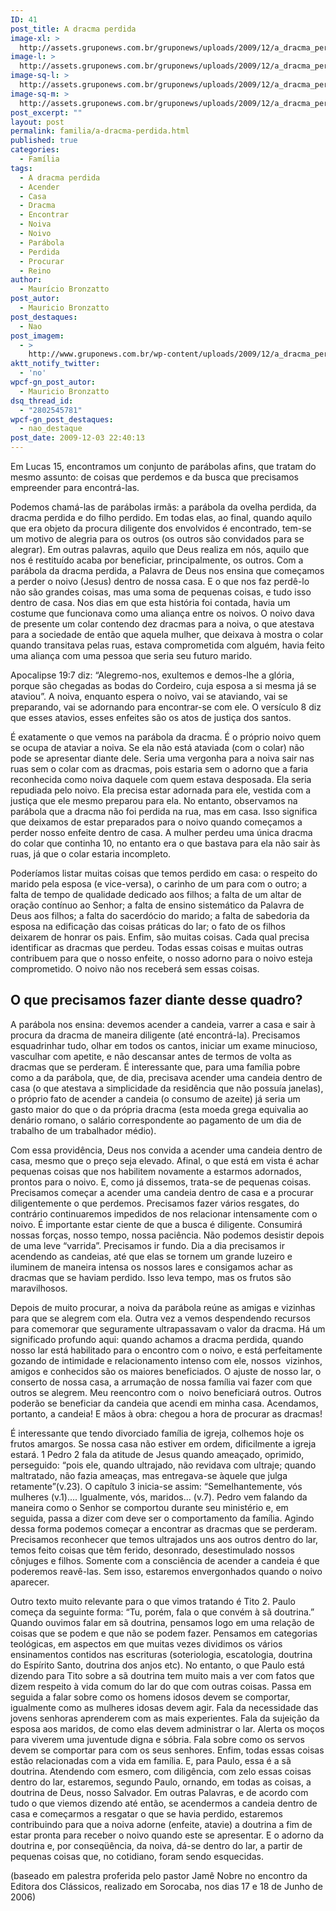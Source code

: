 ```yaml
---
ID: 41
post_title: A dracma perdida
image-xl: >
  http://assets.gruponews.com.br/gruponews/uploads/2009/12/a_dracma_perdida.jpg
image-l: >
  http://assets.gruponews.com.br/gruponews/uploads/2009/12/a_dracma_perdida-960x720.jpg
image-sq-l: >
  http://assets.gruponews.com.br/gruponews/uploads/2009/12/a_dracma_perdida.jpg
image-sq-m: >
  http://assets.gruponews.com.br/gruponews/uploads/2009/12/a_dracma_perdida-720x720.jpg
post_excerpt: ""
layout: post
permalink: familia/a-dracma-perdida.html
published: true
categories:
  - Família
tags:
  - A dracma perdida
  - Acender
  - Casa
  - Dracma
  - Encontrar
  - Noiva
  - Noivo
  - Parábola
  - Perdida
  - Procurar
  - Reino
author:
  - Maurício Bronzatto
post_autor:
  - Mauricio Bronzatto
post_destaques:
  - Nao
post_imagem:
  - >
    http://www.gruponews.com.br/wp-content/uploads/2009/12/a_dracma_perdida.jpg
aktt_notify_twitter:
  - 'no'
wpcf-gn_post_autor:
  - Mauricio Bronzatto
dsq_thread_id:
  - "2802545781"
wpcf-gn_post_destaques:
  - nao_destaque
post_date: 2009-12-03 22:40:13
---
```

Em Lucas 15, encontramos um conjunto de parábolas afins, que tratam do mesmo assunto: de coisas que perdemos e da busca que precisamos empreender para encontrá-las.

Podemos chamá-las de parábolas irmãs: a parábola da ovelha perdida, da dracma perdida e do filho perdido. Em todas elas, ao final, quando aquilo que era objeto da procura diligente dos envolvidos é encontrado, tem-se um motivo de alegria para os outros (os outros são convidados para se alegrar). Em outras palavras, aquilo que Deus realiza em nós, aquilo que nos é restituído acaba por beneficiar, principalmente, os outros. Com a parábola da dracma perdida, a Palavra de Deus nos ensina que começamos a perder o noivo (Jesus) dentro de nossa casa. E o que nos faz perdê-lo não são grandes coisas, mas uma soma de pequenas coisas, e tudo isso dentro de casa. Nos dias em que esta história foi contada, havia um costume que funcionava como uma aliança entre os noivos. O noivo dava de presente um colar contendo dez dracmas para a noiva, o que atestava para a sociedade de então que aquela mulher, que deixava à mostra o colar quando transitava pelas ruas, estava comprometida com alguém, havia feito uma aliança com uma pessoa que seria seu futuro marido.

Apocalipse 19:7 diz: “Alegremo-nos, exultemos e demos-lhe a glória, porque são chegadas as bodas do Cordeiro, cuja esposa a si mesma já se ataviou”. A noiva, enquanto espera o noivo, vai se ataviando, vai se preparando, vai se adornando para encontrar-se com ele. O versículo 8 diz que esses atavios, esses enfeites são os atos de justiça dos santos.

É exatamente o que vemos na parábola da dracma. É o próprio noivo quem se ocupa de ataviar a noiva. Se ela não está ataviada (com o colar) não pode se apresentar diante dele. Seria uma vergonha para a noiva sair nas ruas sem o colar com as dracmas, pois estaria sem o adorno que a faria reconhecida como noiva daquele com quem estava desposada. Ela seria repudiada pelo noivo. Ela precisa estar adornada para ele, vestida com a justiça que ele mesmo preparou para ela. No entanto, observamos na parábola que a dracma não foi perdida na rua, mas em casa. Isso significa que deixamos de estar preparados para o noivo quando começamos a perder nosso enfeite dentro de casa. A mulher perdeu uma única dracma do colar que continha 10, no entanto era o que bastava para ela não sair às ruas, já que o colar estaria incompleto.

Poderíamos listar muitas coisas que temos perdido em casa: o respeito do marido pela esposa (e vice-versa), o carinho de um para com o outro; a falta de tempo de qualidade dedicado aos filhos; a falta de um altar de oração contínuo ao Senhor; a falta de ensino sistemático da Palavra de Deus aos filhos; a falta do sacerdócio do marido; a falta de sabedoria da esposa na edificação das coisas práticas do lar; o fato de os filhos deixarem de honrar os pais. Enfim, são muitas coisas. Cada qual precisa identificar as dracmas que perdeu. Todas essas coisas e muitas outras contribuem para que o nosso enfeite, o nosso adorno para o noivo esteja comprometido. O noivo não nos receberá sem essas coisas.
<h2>O que precisamos fazer diante desse quadro?</h2>
A parábola nos ensina: devemos acender a candeia, varrer a casa e sair à procura da dracma de maneira diligente (até encontrá-la). Precisamos esquadrinhar tudo, olhar em todos os cantos, iniciar um exame minucioso, vasculhar com apetite, e não descansar antes de termos de volta as dracmas que se perderam. É interessante que, para uma família pobre como a da parábola, que, de dia, precisava acender uma candeia dentro de casa (o que atestava a simplicidade da residência que não possuía janelas), o próprio fato de acender a candeia (o consumo de azeite) já seria um gasto maior do que o da própria dracma (esta moeda grega equivalia ao denário romano, o salário correspondente ao pagamento de um dia de trabalho de um trabalhador médio).

Com essa providência, Deus nos convida a acender uma candeia dentro de casa, mesmo que o preço seja elevado. Afinal, o que está em vista é achar pequenas coisas que nos habilitem novamente a estarmos adornados, prontos para o noivo. E, como já dissemos, trata-se de pequenas coisas. Precisamos começar a acender uma candeia dentro de casa e a procurar diligentemente o que perdemos. Precisamos fazer vários resgates, do contrário continuaremos impedidos de nos relacionar intensamente com o noivo. É importante estar ciente de que a busca é diligente. Consumirá nossas forças, nosso tempo, nossa paciência. Não podemos desistir depois de uma leve “varrida”. Precisamos ir fundo. Dia a dia precisamos ir acendendo as candeias, até que elas se tornem um grande luzeiro e iluminem de maneira intensa os nossos lares e consigamos achar as dracmas que se haviam perdido. Isso leva tempo, mas os frutos são maravilhosos.

Depois de muito procurar, a noiva da parábola reúne as amigas e vizinhas para que se alegrem com ela. Outra vez a vemos despendendo recursos para comemorar que seguramente ultrapassavam o valor da dracma. Há um significado profundo aqui: quando achamos a dracma perdida, quando nosso lar está habilitado para o encontro com o noivo, e está perfeitamente gozando de intimidade e relacionamento intenso com ele, nossos  vizinhos, amigos e conhecidos são os maiores beneficiados. O ajuste de nosso lar, o conserto de nossa casa, a arrumação de nossa família vai fazer com que outros se alegrem. Meu reencontro com o  noivo beneficiará outros. Outros poderão se beneficiar da candeia que acendi em minha casa. Acendamos, portanto, a candeia! E mãos à obra: chegou a hora de procurar as dracmas!

É interessante que tendo divorciado família de igreja, colhemos hoje os frutos amargos. Se nossa casa não estiver em ordem, dificilmente a igreja estará. 1 Pedro 2 fala da atitude de Jesus quando ameaçado, oprimido, perseguido: “pois ele, quando ultrajado, não revidava com ultraje; quando maltratado, não fazia ameaças, mas entregava-se àquele que julga retamente”(v.23). O capítulo 3 inicia-se assim: “Semelhantemente, vós mulheres (v.1).... Igualmente, vós, maridos... (v.7). Pedro vem falando da maneira como o Senhor se comportou durante seu ministério e, em seguida, passa a dizer com deve ser o comportamento da família. Agindo dessa forma podemos começar a encontrar as dracmas que se perderam. Precisamos reconhecer que temos ultrajados uns aos outros dentro do lar, temos feito coisas que têm ferido, desonrado, desestimulado nossos cônjuges e filhos. Somente com a consciência de acender a candeia é que poderemos reavê-las. Sem isso, estaremos envergonhados quando o noivo aparecer.

Outro texto muito relevante para o que vimos tratando é Tito 2. Paulo começa da seguinte forma: “Tu, porém, fala o que convém à sã doutrina.” Quando ouvimos falar em sã doutrina, pensamos logo em uma relação de coisas que se podem e que não se podem fazer. Pensamos em categorias teológicas, em aspectos em que muitas vezes dividimos os vários ensinamentos contidos nas escrituras (soteriologia, escatologia, doutrina do Espírito Santo, doutrina dos anjos etc). No entanto, o que Paulo está dizendo para Tito sobre a sã doutrina tem muito mais a ver com fatos que dizem respeito à vida comum do lar do que com outras coisas. Passa em seguida a falar sobre como os homens idosos devem se comportar, igualmente como as mulheres idosas devem agir. Fala da necessidade das jovens senhoras aprenderem com as mais experientes. Fala da sujeição da esposa aos maridos, de como elas devem administrar o lar. Alerta os moços para viverem uma juventude digna e sóbria. Fala sobre como os servos devem se comportar para com os seus senhores. Enfim, todas essas coisas estão relacionadas com a vida em família. E, para Paulo, essa é a sã doutrina. Atendendo com esmero, com diligência, com zelo essas coisas dentro do lar, estaremos, segundo Paulo, ornando, em todas as coisas, a doutrina de Deus, nosso Salvador. Em outras Palavras, e de acordo com tudo o que viemos dizendo até então, se acendermos a candeia dentro de casa e começarmos a resgatar o que se havia perdido, estaremos contribuindo para que a noiva adorne (enfeite, atavie) a doutrina a fim de estar pronta para receber o noivo quando este se apresentar. E o adorno da doutrina e, por conseqüência, da noiva, dá-se dentro do lar, a partir de pequenas coisas que, no cotidiano, foram sendo esquecidas.

(baseado em palestra proferida pelo pastor Jamê Nobre no encontro da Editora dos Clássicos, realizado em Sorocaba, nos dias 17 e 18 de Junho de 2006)